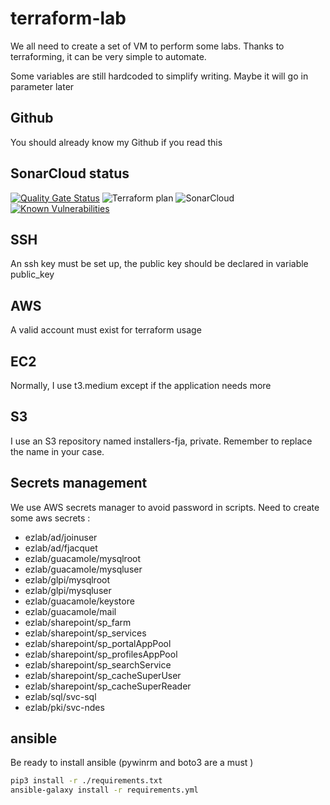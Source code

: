 # terraform-lab

We all need to create a set of VM to perform some labs. Thanks to terraforming, it can be very simple to automate.

Some variables are still hardcoded to simplify writing. Maybe it will go in parameter later

## Github

You should already know my Github if you read this

## SonarCloud status

[![Quality Gate Status](https://sonarcloud.io/api/project_badges/measure?project=fjacquet_terraform-lab&metric=alert_status)](https://sonarcloud.io/dashboard?id=fjacquet_terraform-lab)
![Terraform plan](https://github.com/fjacquet/terraform-lab/actions/workflows/terraform.yml/badge.svg)
![SonarCloud](https://github.com/fjacquet/terraform-lab/actions/workflows/build.yml/badge.svg)
[![Known Vulnerabilities](https://snyk.io/test/github/fjacquet/terraform-lab/badge.svg)](https://snyk.io/test/github/fjacquet/terraform-lab)
## SSH

An ssh key must be set up, the public key should be declared in variable public_key

## AWS

A valid account must exist for terraform usage

## EC2

Normally, I use t3.medium except if the application needs more

## S3

I use an S3 repository named installers-fja, private. Remember to replace the name in your case.

## Secrets management

We use AWS secrets manager to avoid password in scripts.
Need to create some aws secrets :

* ezlab/ad/joinuser
* ezlab/ad/fjacquet
* ezlab/guacamole/mysqlroot
* ezlab/guacamole/mysqluser
* ezlab/glpi/mysqlroot
* ezlab/glpi/mysqluser
* ezlab/guacamole/keystore
* ezlab/guacamole/mail
* ezlab/sharepoint/sp_farm
* ezlab/sharepoint/sp_services
* ezlab/sharepoint/sp_portalAppPool
* ezlab/sharepoint/sp_profilesAppPool
* ezlab/sharepoint/sp_searchService
* ezlab/sharepoint/sp_cacheSuperUser
* ezlab/sharepoint/sp_cacheSuperReader
* ezlab/sql/svc-sql
* ezlab/pki/svc-ndes

## ansible

Be ready to install ansible (pywinrm and boto3 are a must )
```bash
pip3 install -r ./requirements.txt
ansible-galaxy install -r requirements.yml
```